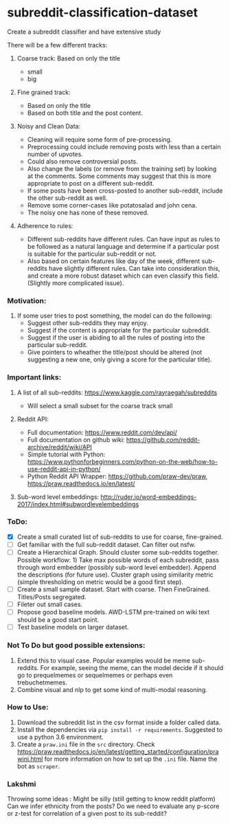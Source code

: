 # subreddit-classification-dataset
Create a subreddit classifier and have extensive study

There will be a few different tracks:
1. Coarse track: Based on only the title
	- small
	- big
2. Fine grained track:
	- Based on only the title
	- Based on both title and the post content.
3. Noisy and Clean Data:
	- Cleaning will require some form of pre-processing.
	- Preprocessing could include removing posts with less than a certain number of upvotes.
	- Could also remove controversial posts.
	- Also change the labels (or remove from the training set) by looking at the comments. Some comments may suggest that this is more appropriate to post on a different sub-reddit.
	- If some posts have been cross-posted to another sub-reddit, include the other sub-reddit as well.
	- Remove some corner-cases like potatosalad and john cena.
	- The noisy one has none of these removed.

4. Adherence to rules:
	- Different sub-reddits have different rules. Can have input as rules to be followed as a natural language and determine if a particular post is suitable for the particular sub-reddit or not.
	- Also based on certain features like day of the week, different sub-reddits have slightly different rules. Can take into consideration this, and create a more robust dataset which can even classify this field. (Slightly more complicated issue).

### Motivation:
1. If some user tries to post something, the model can do the following:
	- Suggest other sub-reddits they may enjoy.
	- Suggest if the content is appropriate for the particular subreddit.
	- Suggest if the user is abiding to all the rules of posting into the particular sub-reddit.
	- Give pointers to wheather the title/post should be altered (not suggesting a new one, only giving a score for the particular title).

### Important links:
1. A list of all sub-reddits: https://www.kaggle.com/rayraegah/subreddits
	- Will select a small subset for the coarse track small

2. Reddit API:
	- Full documentation: https://www.reddit.com/dev/api/
	- Full documentation on github wiki: https://github.com/reddit-archive/reddit/wiki/API
	- Simple tutorial with Python: https://www.pythonforbeginners.com/python-on-the-web/how-to-use-reddit-api-in-python/
	- Python Reddit API Wrapper: https://github.com/praw-dev/praw, https://praw.readthedocs.io/en/latest/

3. Sub-word level embeddings: http://ruder.io/word-embeddings-2017/index.html#subwordlevelembeddings

### ToDo:
- [x] Create a small curated list of sub-reddits to use for coarse, fine-grained.
- [ ] Get familiar with the full sub-reddit dataset. Can filter out nsfw.
- [ ] Create a Hierarchical Graph. Should cluster some sub-reddits together. Possible workflow: 1) Take max possible words of each subreddit, pass through word embedder (possibly sub-word level embedder). Append the descriptions (for future use). Cluster graph using similarity metric (simple thresholding on metric would be a good first step).
- [ ] Create a small sample dataset. Start with coarse. Then FineGrained. Titles/Posts segregated.
- [ ] Fileter out small cases.
- [ ] Propose good baseline models. AWD-LSTM pre-trained on wiki text should be a good start point.
- [ ] Test baseline models on larger dataset.

### Not To Do but good possible extensions:
1. Extend this to visual case. Popular examples would be meme sub-reddits. For example, seeing the meme, can the model decide if it should go to prequelmemes or sequelmemes or perhaps even trebuchetmemes.
2. Combine visual and nlp to get some kind of multi-modal reasoning.

### How to Use:
1. Download the subreddit list in the csv format inside a folder called data.
2. Install the dependencies via `pip install -r requirements`. Suggested to use a python 3.6 environment.
3. Create a `praw.ini` file in the `src` directory. Check https://praw.readthedocs.io/en/latest/getting_started/configuration/prawini.html for more information on how to set up the `.ini` file. Name the bot as `scraper`.


### Lakshmi
Throwing some ideas : Might be silly (still getting to know reddit platform)
Can we infer ethnicity from the posts? 
Do we need to evaluate any p-score or z-test for correlation of a given post to its sub-reddit?

